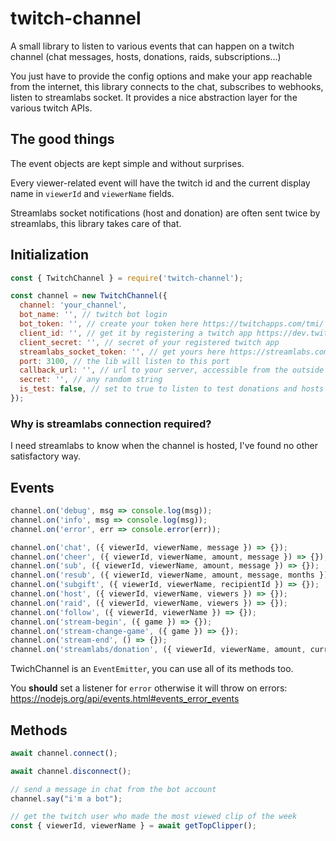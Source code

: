 # twitch-channel

A small library to listen to various events that can happen on a twitch channel (chat messages, hosts, donations, raids, subscriptions…)

You just have to provide the config options and make your app reachable from the internet, this library connects to the chat, subscribes to webhooks, listen to streamlabs socket. It provides a nice abstraction layer for the various twitch APIs.

## The good things

The event objects are kept simple and without surprises.

Every viewer-related event will have the twitch id and the current display name in `viewerId` and `viewerName` fields.

Streamlabs socket notifications (host and donation) are often sent twice by streamlabs, this library takes care of that.

## Initialization

```javascript
const { TwitchChannel } = require('twitch-channel');

const channel = new TwitchChannel({
  channel: 'your_channel',
  bot_name: '', // twitch bot login
  bot_token: '', // create your token here https://twitchapps.com/tmi/
  client_id: '', // get it by registering a twitch app https://dev.twitch.tv/dashboard/apps/create (Redirect URI is not used)
  client_secret: '', // secret of your registered twitch app
  streamlabs_socket_token: '', // get yours here https://streamlabs.com/dashboard#/apisettings in API TOKENS then "your socket API token"
  port: 3100, // the lib will listen to this port
  callback_url: '', // url to your server, accessible from the outside world
  secret: '', // any random string
  is_test: false, // set to true to listen to test donations and hosts from streamlabs
});
```

### Why is streamlabs connection required?

I need streamlabs to know when the channel is hosted, I've found no other satisfactory way.

## Events

```javascript
channel.on('debug', msg => console.log(msg));
channel.on('info', msg => console.log(msg));
channel.on('error', err => console.error(err));

channel.on('chat', ({ viewerId, viewerName, message }) => {});
channel.on('cheer', ({ viewerId, viewerName, amount, message }) => {});
channel.on('sub', ({ viewerId, viewerName, amount, message }) => {});
channel.on('resub', ({ viewerId, viewerName, amount, message, months }) => {});
channel.on('subgift', ({ viewerId, viewerName, recipientId }) => {});
channel.on('host', ({ viewerId, viewerName, viewers }) => {});
channel.on('raid', ({ viewerId, viewerName, viewers }) => {});
channel.on('follow', ({ viewerId, viewerName }) => {});
channel.on('stream-begin', ({ game }) => {});
channel.on('stream-change-game', ({ game }) => {});
channel.on('stream-end', () => {});
channel.on('streamlabs/donation', ({ viewerId, viewerName, amount, currency, message }) => {}); // viewerId provided when found from the donator name
```

TwichChannel is an `EventEmitter`, you can use all of its methods too.

You **should** set a listener for `error` otherwise it will throw on errors: https://nodejs.org/api/events.html#events_error_events

## Methods

```javascript
await channel.connect();

await channel.disconnect();

// send a message in chat from the bot account
channel.say("i'm a bot");

// get the twitch user who made the most viewed clip of the week
const { viewerId, viewerName } = await getTopClipper();
```
